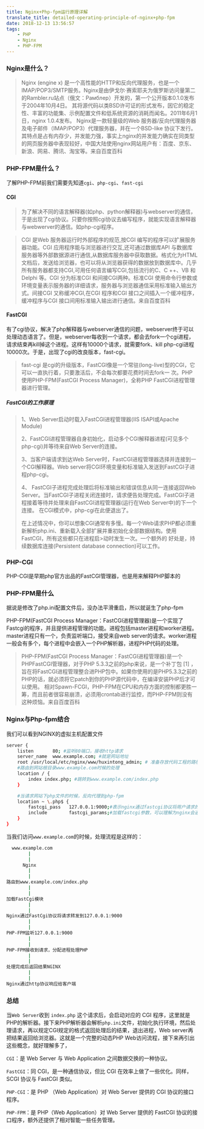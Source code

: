 ```yaml
---
title: Nginx+Php-fpm运行原理详解
translate_title: detailed-operating-principle-of-nginx+php-fpm
date: 2018-12-13 13:56:57
tags:
    - PHP
    - Nginx
    - PHP-FPM
---
```


<!-- #### 代理与反向代理

##### 正向代理：访问google.com
![img](http://wx2.sinaimg.cn/mw690/0060lm7Tly1fy534n203wj30fq02k749.jpg) -->

### Nginx是什么？

> Nginx (engine x) 是一个高性能的HTTP和反向代理服务，也是一个IMAP/POP3/SMTP服务。Nginx是由伊戈尔·赛索耶夫为俄罗斯访问量第二的Rambler.ru站点（俄文：Рамблер）开发的，第一个公开版本0.1.0发布于2004年10月4日。
其将源代码以类BSD许可证的形式发布，因它的稳定性、丰富的功能集、示例配置文件和低系统资源的消耗而闻名。2011年6月1日，nginx 1.0.4发布。
Nginx是一款轻量级的Web 服务器/反向代理服务器及电子邮件（IMAP/POP3）代理服务器，并在一个BSD-like 协议下发行。其特点是占有内存少，并发能力强，事实上nginx的并发能力确实在同类型的网页服务器中表现较好，中国大陆使用nginx网站用户有：百度、京东、新浪、网易、腾讯、淘宝等。来自百度百科

### PHP-FPM是什么？

了解PHP-FPM前我们需要先知道`cgi`、`php-cgi`、`fast-cgi`

#### CGI

> 为了解决不同的语言解释器(如php、python解释器)与webserver的通信，于是出现了cgi协议。只要你按照cgi协议去编写程序，就能实现语言解释器与webwerver的通信。如php-cgi程序。

> CGI 是Web 服务器运行时外部程序的规范,按CGI 编写的程序可以扩展服务器功能。CGI 应用程序能与浏览器进行交互,还可通过数据库API 与数据库服务器等外部数据源进行通信,从数据库服务器中获取数据。格式化为HTML文档后，发送给浏览器，也可以将从浏览器获得的数据放到数据库中。几乎所有服务器都支持CGI,可用任何语言编写CGI,包括流行的C、C ++、VB 和Delphi 等。CGI 分为标准CGI 和间接CGI两种。标准CGI 使用命令行参数或环境变量表示服务器的详细请求，服务器与浏览器通信采用标准输入输出方式。间接CGI 又称缓冲CGI,在CGI 程序和CGI 接口之间插入一个缓冲程序，缓冲程序与CGI 接口间用标准输入输出进行通信。来自百度百科

#### FastCGI

有了cgi协议，解决了php解释器与webserver通信的问题，webserver终于可以处理动态语言了。但是，webserver每收到一个请求，都会去fork一个cgi进程，请求结束再kill掉这个进程。这样有10000个请求，就需要fork、kill php-cgi进程10000次。于是，出现了cgi的改良版本，fast-cgi。

> fast-cgi 是cgi的升级版本，FastCGI像是一个常驻(long-live)型的CGI，它可以一直执行着，只要激活后，不会每次都要花费时间去fork一 次。PHP使用PHP-FPM(FastCGI Process Manager)，全称PHP FastCGI进程管理器进行管理。

##### FastCGI的工作原理

>1、Web Server启动时载入FastCGI进程管理器(IIS ISAPI或Apache Module)
>
>2、FastCGI进程管理器自身初始化，启动多个CGI解释器进程(可见多个php-cgi)并等待来自Web Server的连接。
>
>3、当客户端请求到达Web Server时，FastCGI进程管理器选择并连接到一个CGI解释器。Web server将CGI环境变量和标准输入发送到FastCGI子进程php-cgi。
>
>4、 FastCGI子进程完成处理后将标准输出和错误信息从同一连接返回Web Server。当FastCGI子进程关闭连接时，请求便告处理完成。FastCGI子进程接着等待并处理来自FastCGI进程管理器(运行在Web Server中)的下一个连接。 在CGI模式中，php-cgi在此便退出了。
>
>在上述情况中，你可以想象CGI通常有多慢。每一个Web请求PHP都必须重新解析php.ini、重新载入全部扩展并重初始化全部数据结构。使用FastCGI，所有这些都只在进程启>动时发生一次。一个额外的 好处是，持续数据库连接(Persistent database connection)可以工作。

### PHP-CGI

PHP-CGI是早期php官方出品的FastCGI管理器，也是用来解释PHP脚本的

### PHP-FPM是什么
据说是修改了php.ini配置文件后，没办法平滑重启，所以就诞生了php-fpm

PHP-FPM(FastCGI Process Manager：FastCGI进程管理器)是一个实现了Fastcgi的程序，并且提供进程管理的功能。进程包括master进程和worker进程。master进程只有一个，负责监听端口，接受来自web server的请求。worker进程一般会有多个，每个进程中会嵌入一个PHP解析器，进程PHP代码的处理。

>PHP-FPM(FastCGI Process Manager：FastCGI进程管理器)是一个PHPFastCGI管理器，对于PHP 5.3.3之前的php来说，是一个补丁包 [1]  ，旨在将FastCGI进程管理整合进PHP包中。如果你使用的是PHP5.3.3之前的PHP的话，就必须将它patch到你的PHP源代码中，在编译安装PHP后才可以使用。
相对Spawn-FCGI，PHP-FPM在CPU和内存方面的控制都更胜一筹，而且前者很容易崩溃，必须用crontab进行监控，而PHP-FPM则没有这种烦恼。来自百度百科

### Nginx与Php-fpm结合

我们可以看到NGINX的虚拟主机配置文件

``` bash
server {
    listen       80; #监听80端口，接收http请求
    server_name  www.example.com; #就是网站地址
    root /usr/local/etc/nginx/www/huxintong_admin; # 准备存放代码工程的路径
    #路由到网站根目录www.example.com时候的处理
    location / {
        index index.php; #跳转到www.example.com/index.php
    }   

    #当请求网站下php文件的时候，反向代理到php-fpm
    location ~ \.php$ {
        fastcgi_pass   127.0.0.1:9000;#表示nginx通过fastcgi协议将用户请求的资源发给127.0.0.1:9000进行解析，这里的nginx和php脚本解析服务器是在同一台机器上，所以127.0.0.1:9000表示的就是本地的php脚本解析服务器。
        include        fastcgi_params;#加载fastcgi参数，可以理解为nginx会通过fastcgi协议处理本次请求
    }
}
```

当我们访问`www.example.com`的时候，处理流程是这样的：

```bash
  www.example.com
        |
        |
      Nginx
        |
        |
路由到www.example.com/index.php
        |
        |
加载FastCgi模块
        |
        |
Nginx通过FastCgi协议将请求转发到127.0.0.1:9000
        |
        |
PHP-FPM监听127.0.0.1:9000
        |
        |
PHP-FPM接收到请求，分配进程处理PHP
        |
        |
处理完成后返回结果NGINX
        |
        |
Nginx通过http协议响应给客户端
```

### 总结
当`Web Server`收到 `index.php` 这个请求后，会启动对应的 CGI 程序，这里就是PHP的解析器。接下来PHP解析器会解析`php.ini`文件，初始化执行环境，然后处理请求，再以规定CGI规定的格式返回处理后的结果，退出进程，Web server再把结果返回给浏览器。这就是一个完整的动态PHP Web访问流程，接下来再引出这些概念，就好理解多了，

`CGI`：是 Web Server 与 Web Application 之间数据交换的一种协议。

`FastCGI`：同 CGI，是一种通信协议，但比 CGI 在效率上做了一些优化。同样，SCGI 协议与 FastCGI 类似。

`PHP-CGI`：是 PHP （Web Application）对 Web Server 提供的 CGI
协议的接口程序。

`PHP-FPM`：是 PHP（Web Application）对 Web Server 提供的 FastCGI 协议的接口程序，额外还提供了相对智能一些任务管理。


